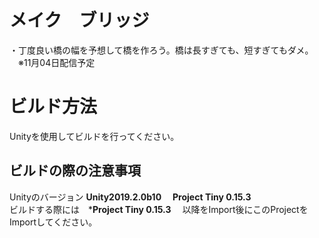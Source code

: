 # メイク　ブリッジ
・丁度良い橋の幅を予想して橋を作ろう。橋は長すぎても、短すぎてもダメ。
　※11月04日配信予定
# ビルド方法  
Unityを使用してビルドを行ってください。  

## ビルドの際の注意事項  
Unityのバージョン **Unity2019.2.0b10**　
**Project Tiny 0.15.3**  
ビルドする際には　***Project Tiny 0.15.3**  　以降をImport後にこのProjectをImportしてください。
